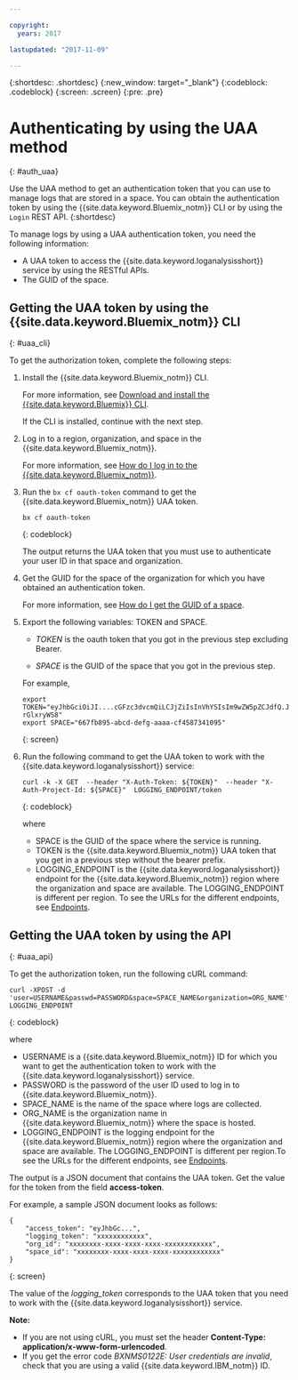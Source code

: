 ```yaml
---

copyright:
  years: 2017

lastupdated: "2017-11-09"

---
```


{:shortdesc: .shortdesc}
{:new_window: target="_blank"}
{:codeblock: .codeblock}
{:screen: .screen}
{:pre: .pre}


# Authenticating by using the UAA method
{: #auth_uaa}

Use the UAA method to get an authentication token that you can use to manage logs that are stored in a space. You can obtain the authentication token by using the {{site.data.keyword.Bluemix_notm}} CLI or by using the `Login` REST API.
{:shortdesc}

To manage logs by using a UAA authentication token, you need the following information:

* A UAA token to access the {{site.data.keyword.loganalysisshort}} service by using the RESTful APIs.
* The GUID of the space.

		
## Getting the UAA token by using the {{site.data.keyword.Bluemix_notm}} CLI
{: #uaa_cli}


To get the authorization token, complete the following steps:

1. Install the {{site.data.keyword.Bluemix_notm}} CLI.

   For more information, see [Download and install the {{site.data.keyword.Bluemix}} CLI](/docs/cli/reference/bluemix_cli/download_cli.html#download_install).
   
   If the CLI is installed, continue with the next step.
    
2. Log in to a region, organization, and space in the {{site.data.keyword.Bluemix_notm}}. 

    For more information, see [How do I log in to the {{site.data.keyword.Bluemix_notm}}](/docs/services/CloudLogAnalysis/qa/cli_qa.html#login).
	
3. Run the `bx cf oauth-token` command to get the {{site.data.keyword.Bluemix_notm}} UAA token.

    ```
	bx cf oauth-token
	```
	{: codeblock}
	
	The output returns the UAA token that you must use to authenticate your user ID in that space and organization.

4. Get the GUID for the space of the organization for which you have obtained an authentication token.

   For more information, see [How do I get the GUID of a space](/docs/services/CloudLogAnalysis/qa/cli_qa.html#space_guid).  
	
5. Export the following variables: TOKEN and SPACE.

    * *TOKEN* is the oauth token that you got in the previous step excluding Bearer.
	
	* *SPACE* is the GUID of the space that you got in the previous step.
		
	For example,
	
	```
	export TOKEN="eyJhbGciOiJI....cGFzc3dvcmQiLCJjZiIsInVhYSIsIm9wZW5pZCJdfQ.JaoaVudG4jqjeXz6q3JQL_SJJfoIFvY8m-rGlxryWS8"
	export SPACE="667fb895-abcd-defg-aaaa-cf4587341095"
	```
	{: screen}
	
6. Run the following command to get the UAA token to work with the {{site.data.keyword.loganalysisshort}} service:
 
    ```
	curl -k -X GET  --header "X-Auth-Token: ${TOKEN}"  --header "X-Auth-Project-Id: ${SPACE}"  LOGGING_ENDPOINT/token
    ```
    {: codeblock}	
	
	where
	* SPACE is the GUID of the space where the service is running.
	* TOKEN is the {{site.data.keyword.Bluemix_notm}} UAA token that you get in a previous step without the bearer prefix.
	* LOGGING_ENDPOINT is the {{site.data.keyword.loganalysisshort}} endpoint for the {{site.data.keyword.Bluemix_notm}} region where the organization and space are available. The LOGGING_ENDPOINT is different per region. To see the URLs for the different endpoints, see [Endpoints](/docs/services/CloudLogAnalysis/manage_logs.html#endpoints).
	
	
	
## Getting the UAA token by using the API
{: #uaa_api}

To get the authorization token, run the following cURL command:

```
curl -XPOST -d 'user=USERNAME&passwd=PASSWORD&space=SPACE_NAME&organization=ORG_NAME' LOGGING_ENDPOINT
```
{: codeblock}

where

* USERNAME is a {{site.data.keyword.Bluemix_notm}} ID for which you want to get the authentication token to work with the {{site.data.keyword.loganalysisshort}} service.
* PASSWORD is the password of the user ID used to log in to {{site.data.keyword.Bluemix_notm}}.
* SPACE_NAME is the name of the space where logs are collected.
* ORG_NAME is the organization name in {{site.data.keyword.Bluemix_notm}} where the space is hosted.
* LOGGING_ENDPOINT is the logging endpoint for the {{site.data.keyword.Bluemix_notm}} region where the organization and space are available. The LOGGING_ENDPOINT is different per region.To see the URLs for the different endpoints, see [Endpoints](/docs/services/CloudLogAnalysis/manage_logs.html#endpoints).

The output is a JSON document that contains the UAA token. Get the value for the token from the field **access-token**. 

For example, a sample JSON document looks as follows:

```
{
    "access_token": "eyJhbGc...",
    "logging_token": "xxxxxxxxxxxx",
    "org_id": "xxxxxxxx-xxxx-xxxx-xxxx-xxxxxxxxxxxx",
    "space_id": "xxxxxxxx-xxxx-xxxx-xxxx-xxxxxxxxxxxx"
}
```
{: screen}

The value of the *logging_token* corresponds to the UAA token that you need to work with the {{site.data.keyword.loganalysisshort}} service.
 
**Note:** 

* If you are not using cURL, you must set the header **Content-Type: application/x-www-form-urlencoded**.
* If you get the error code *BXNMS0122E: User credentials are invalid*, check that you are using a valid {{site.data.keyword.IBM_notm}} ID.
